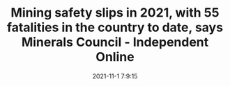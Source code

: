 ---
"title": "Mining safety slips in 2021, with 55 fatalities in the country to date, says Minerals Council - Independent Online"
"date": "2021-11-1 7:9:15"
"feed_name": "GOOGLENEWSMINING"
"feed_website": "https://news.google.com/search?q=mining%2Bincident&hl=en-US&gl=US&ceid=US:en"
"feed_rss": "https://news.google.com/rss/search?q=mining%2Bincident&hl=en-US&gl=US&ceid=US:en"
"link": "https://www.iol.co.za/business-report/companies/mining-safety-slips-in-2021-with-55-fatalities-in-the-country-to-date-says-minerals-council-2f6e999a-85b7-4c14-90bc-03bc2139a1d1"
"source": "{'href': 'https://www.iol.co.za', 'title': 'Independent Online'}"
"file": "_posts/2021-1-1-2954807792bc5387fa256239cc4afe3f1210820a.md"
"accident": "0"
"drilling": "0"
"dead": "0"
"injured": "0"
"arrested": "0"
"place": "unknown place"
"where": "unknown site"
"causes": "unknown"
"place_uri": "unknown place"
---